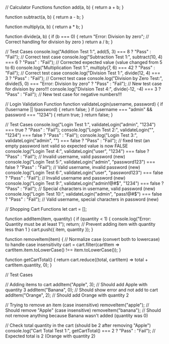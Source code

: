 // Calculator Functions
function add(a, b) {
  return a + b;
}

function subtract(a, b) {
  return a - b;
}

function multiply(a, b) {
  return a * b;
}

function divide(a, b) {
  if (b === 0) {
    return "Error: Division by zero"; // Correct handling for division by zero
  }
  return a / b;
}

// Test Cases
console.log("Addition Test 1:", add(5, 3) === 8 ? "Pass" : "Fail"); // Correct test case
console.log("Subtraction Test 1:", subtract(10, 4) === 6 ? "Pass" : "Fail"); // Corrected expected value (value changed from 5 to 6)
console.log("Multiplication Test 1:", multiply(7, 6) === 42 ? "Pass" : "Fail"); // Correct test case
console.log("Division Test 1:", divide(12, 4) === 3 ? "Pass" : "Fail"); // Correct test case
console.log("Division by Zero Test:", divide(5, 0) === "Error: Division by zero" ? "Pass" : "Fail"); // New test case for division by zero!!!
console.log("Division Test 4:", divide(-12, -4) === 3 ? "Pass" : "Fail");  // New test case for negative numbers!!!


// Login Validation Function
function validateLogin(username, password) {
  if (!username || !password) {
    return false;
  }
  if (username === "admin" && password === "1234") {
    return true;
  }
  return false;
}

// Test Cases
console.log("Login Test 1:", validateLogin("admin", "1234") === true ? "Pass" : "Fail");
console.log("Login Test 2:", validateLogin("", "1234") === false ? "Pass" : "Fail");
console.log("Login Test 3:", validateLogin("admin", "") === false ? "Pass" : "Fail"); // fixed test (an empty password isnt valid so expected value is now FALSE
console.log("Login Test 4:", validateLogin("user", "1234") === false ? "Pass" : "Fail"); // Invalid username, valid password (new)
console.log("Login Test 5:", validateLogin("admin", "password123") === false ? "Pass" : "Fail"); // Valid username, invalid password (new)
console.log("Login Test 6:", validateLogin("user", "password123") === false ? "Pass" : "Fail"); // Invalid username and password (new)
console.log("Login Test 9:", validateLogin("admin!@#$", "1234") === false ? "Pass" : "Fail"); // Special characters in username, valid password (new)
console.log("Login Test 10:", validateLogin("admin", "pass!@#$") === false ? "Pass" : "Fail"); // Valid username, special characters in password (new)


// Shopping Cart Functions
let cart = [];

function addItem(item, quantity) {
  if (quantity < 1) {
    console.log("Error: Quantity must be at least 1");
    return; // Prevent adding item with quantity less than 1
  }
  cart.push({ item, quantity });
}

function removeItem(item) {
  // Normalize case (convert both to lowercase) to handle case insensitivity
  cart = cart.filter(cartItem => cartItem.item.toLowerCase() !== item.toLowerCase());
}

function getCartTotal() {
  return cart.reduce((total, cartItem) => total + cartItem.quantity, 0);
}

// Test Cases

// Adding items to cart
addItem("Apple", 3);  // Should add Apple with quantity 3
addItem("Banana", 0);  // Should show error and not add to cart
addItem("Orange", 2);  // Should add Orange with quantity 2

// Trying to remove an item (case insensitive)
removeItem("apple"); // Should remove "Apple" (case insensitive)
removeItem("banana"); // Should not remove anything because Banana wasn't added (quantity was 0)

// Check total quantity in the cart (should be 2 after removing "Apple")
console.log("Cart Total Test 1:", getCartTotal() === 2 ? "Pass" : "Fail");  // Expected total is 2 (Orange with quantity 2)
